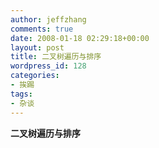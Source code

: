 ```yaml
---
author: jeffzhang
comments: true
date: 2008-01-18 02:29:18+00:00
layout: post
title: 二叉树遍历与排序
wordpress_id: 128
categories:
- 挨踢
tags:
- 杂谈
---
```


**二叉树遍历与排序**
